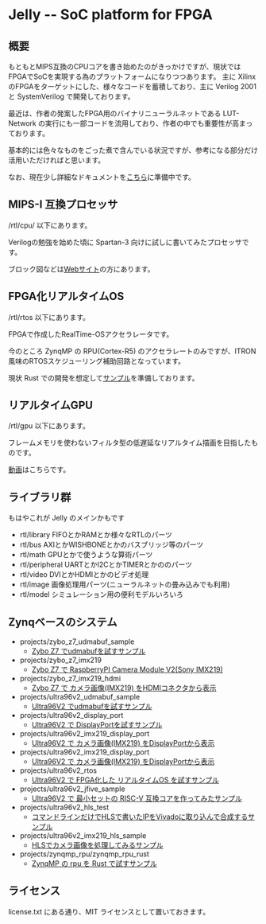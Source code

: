 # Jelly -- SoC platform for FPGA

## 概要

もともとMIPS互換のCPUコアを書き始めたのがきっかけですが、現状ではFPGAでSoCを実現する為のプラットフォームになりつつあります。
主に Xilinx のFPGAをターゲットにした、様々なコードを蓄積しており、主に Verilog 2001 と SystemVerilog で開発しております。

最近は、作者の発案したFPGA用のバイナリニューラルネットである LUT-Network の実行にも一部コードを流用しており、作者の中でも重要性が高まっております。

基本的には色々なものをごった煮で含んでいる状況ですが、参考になる部分だけ活用いただければと思います。

なお、現在少し詳細なドキュメントを[こちら](https://jelly-fpga.readthedocs.io/jv/master/)に準備中です。


## MIPS-I 互換プロセッサ

/rtl/cpu/
以下にあります。

Verilogの勉強を始めた頃に Spartan-3 向けに試しに書いてみたプロセッサです。

ブロック図などは[Webサイト](http://ryuz.my.coocan.jp/jelly/index.html)の方にあります。


## FPGA化リアルタイムOS

/rtl/rtos
以下にあります。

FPGAで作成したRealTime-OSアクセラレータです。

今のところ ZynqMP の RPU(Cortex-R5) のアクセラレートのみですが、ITRON風味のRTOSスケジューリング補助回路となっています。

現状 Rust での開発を想定して[サンプル](projects/ultra96v2_rtos/README.md)を準備しております。


## リアルタイムGPU

/rtl/gpu
以下にあります。

フレームメモリを使わないフィルタ型の低遅延なリアルタイム描画を目指したものです。

[動画](https://www.youtube.com/watch?v=vl-lhSOOlSk)はこちらです。


## ライブラリ群

もはやこれが Jelly のメインかもです

- rtl/library      FIFOとかRAMとか様々なRTLのパーツ
- rtl/bus          AXIとかWISHBONEとかのバスブリッジ等のパーツ
- rtl/math         GPUとかで使うような算術パーツ
- rtl/peripheral   UARTとかI2CとかTIMERとかののパーツ
- rtl/video        DVIとかHDMIとかのビデオ処理
- rtl/image        画像処理用パーツ(ニューラルネットの畳み込みでも利用)
- rtl/model        シミュレーション用の便利モデルいろいろ


## Zynqベースのシステム

- projects/zybo_z7_udmabuf_sample
    - [Zybo Z7 でudmabufを試すサンプル](projects/zybo_z7_udmabuf_sample/README.md)
- projects/zybo_z7_imx219
    - [Zybo Z7 で RaspberryPI Camera Module V2(Sony IMX219)](projects/zybo_z7_imx219/README.md)
- projects/zybo_z7_imx219_hdmi
    - [Zybo Z7 で カメラ画像(IMX219) をHDMIコネクタから表示](projects/zybo_z7_imx219_hdmi/README.md)
- projects/ultra96v2_udmabuf_sample
    - [Ultra96V2 でudmabufを試すサンプル](projects/ultra96v2_udmabuf_sample/README.md)
- projects/ultra96v2_display_port
    - [Ultra96V2 で DisplayPortを試すサンプル](projects/ultra96v2_display_port/README.md)
- projects/ultra96v2_imx219_display_port
    - [Ultra96V2 で カメラ画像(IMX219) をDisplayPortから表示](projects/ultra96v2_imx219_display_port/README.md)
- projects/ultra96v2_imx219_display_port
    - [Ultra96V2 で カメラ画像(IMX219) をDisplayPortから表示](projects/ultra96v2_imx219_display_port/README.md)
- projects/ultra96v2_rtos
    - [Ultra96V2 で FPGA化した リアルタイムOS を試すサンプル](projects/ultra96v2_rtos/README.md)
- projects/ultra96v2_jfive_sample
    - [Ultra96V2 で 最小セットの RISC-V 互換コアを作ってみたサンプル](projects/ultra96v2_jfive_sample/README.md)
- projects/ultra96v2_hls_test
    - [コマンドラインだけでHLSで書いたIPをVivadoに取り込んで合成するサンプル](projects/ultra96v2_hls_test/README.md)
- projects/ultra96v2_imx219_hls_sample
    - [HLSでカメラ画像を処理してみるサンプル](projects/ultra96v2_imx219_hls_sample/README.md)
- projects/zynqmp_rpu/zynqmp_rpu_rust
    - [ZynqMP の rpu を Rust で試すサンプル](projects/zynqmp_rpu/zynqmp_rpu_rust/README.md)

## ライセンス

  license.txt にある通り、MIT ライセンスとして置いておきます。

